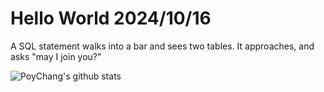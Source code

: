 # Hello World 2024/10/16

A SQL statement walks into a bar and sees two tables.
It approaches, and asks "may I join you?"

![PoyChang's github stats](https://github-readme-stats.vercel.app/api?username=poychang&show_icons=true&theme=dracula)
